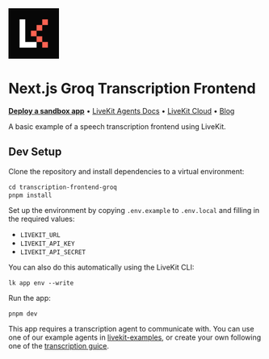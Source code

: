 <a href="https://livekit.io/">
  <img src="./.github/assets/livekit-mark.png" alt="LiveKit logo" width="100" height="100">
</a>

# Next.js Groq Transcription Frontend

<p>
  <a href="https://cloud.livekit.io/projects/p_/sandbox"><strong>Deploy a sandbox app</strong></a>
  •
  <a href="https://docs.livekit.io/agents/overview/">LiveKit Agents Docs</a>
  •
  <a href="https://livekit.io/cloud">LiveKit Cloud</a>
  •
  <a href="https://blog.livekit.io/">Blog</a>
</p>

A basic example of a speech transcription frontend using LiveKit.

## Dev Setup

Clone the repository and install dependencies to a virtual environment:

```console
cd transcription-frontend-groq
pnpm install
```

Set up the environment by copying `.env.example` to `.env.local` and filling in the required values:

- `LIVEKIT_URL`
- `LIVEKIT_API_KEY`
- `LIVEKIT_API_SECRET`

You can also do this automatically using the LiveKit CLI:

```console
lk app env --write
```

Run the app:

```console
pnpm dev
```

This app requires a transcription agent to communicate with. You can use one of our example agents in [livekit-examples](https://github.com/livekit-examples/), or create your own following one of the [transcription guice](https://docs.livekit.io/agents/voice-agent/transcriptions/#overview).
